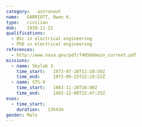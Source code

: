```yaml
---
category:	astronaut
name:	GARRIOTT, Owen K.
type:	civilian
dob:	1930-11-22
qualifications:
  - BSc in electrical engineering
  - PhD in electrical engineering
references:
  - http://www.nasa.gov/pdf/740566main_current.pdf
missions:
  - name: Skylab 3
    time_start:   1973-07-28T11:10:50Z
    time_end:     1973-09-25T22:19:52Z
  - name: STS-9
    time_start:   1983-11-28T16:00Z
    time_end:     1983-12-08T22:47:25Z
evas:
  - time_start: 
    duration:   13h42m
gender:	Male
---
```

